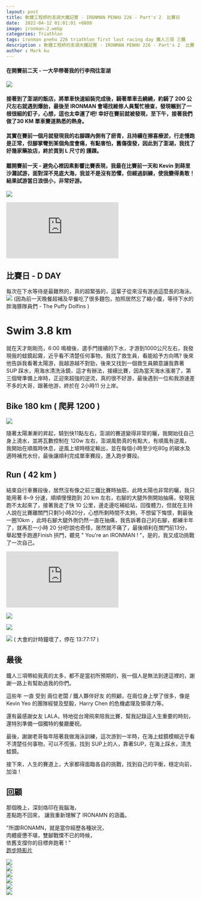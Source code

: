 ```yaml
---
layout: post
title: 軟體工程師的澎湖大鐵記實 - IRONMAN PENHU 226 - Part's 2  比賽日
date:  2022-04-12 01:01:01 +0800
image: ironman-2.webp
categories: Triathlon
tags: ironman pnehu 226 triathlon first last racing day 鐵人三項 三鐵
description : 軟體工程師的澎湖大鐵記實 - IRONMAN PENHU 226 - Part's 2  比賽日
author : Mark ku
---
```


#### 在開賽前二天 - 一大早帶著我的行李飛往澎湖
![](https://i.imgur.com/NZMyksM.jpg)

#### 接著到了澎湖的飯店，將單車快速組裝完成後，騎著單車去繞繞，約騎了 200 公尺左右就遇到爆胎，最後至 IRONMAN 會場找維修人員幫忙檢查，發現輾到了一根很細的釘子，心想，這也太幸運了吧! 幸好在賽前就被發現，至下午，接著我們做了30 KM 單車賽道熟悉的熱身。

#### 其實在賽前一個月就發現我的右腳踝內側有了瘀青，且持續在擦喜療淤，行走慢跑是正常，但腳掌彎到某個角度會痛，有點害怕，舊傷復發，因此到了澎湖，我找了好幾家藥妝店，終於買到 L 尺寸的 護踝。

#### 離開賽前一天 - 避免心裡因素影響比賽表現，我最在比賽前一天和 Kevin 到蒔里沙灘試游，面對深不見底大海，我並不是沒有恐懼，但經過訓練，使我變得勇敢！結果試游當日浪很小，非常好游。
![](https://i.imgur.com/K36z8rT.jpg)  
<div class="iframe-container">
    <iframe
        src="https://www.youtube.com/embed/bXOGkVU9wGs"
        frameborder="0"
        allow="accelerometer; autoplay; encrypted-media; gyroscope; picture-in-picture"
        allowfullscreen>
    </iframe>
</div>

## 比賽日 - D DAY 
每次在下水等待是最難熬的，真的超緊張的，這輩子從來沒有游過這麼長的海泳。
![](https://i.imgur.com/ZtoeHuq.jpg)
(因為前一天晚餐超補及早餐吃了很多麵包，拍照居然忘了縮小腹，等待下水的胖海豚隊員們 - The Puffy Dolfins )  

# Swim 3.8 km
就在天才剛剛亮，6:00 鳴槍後，選手門接續的下水，才游到1000公尺左右，我發現我的蛙鏡起霧，近乎看不清楚任何事物，我找了救生員，看能給予方向嗎? 後來他告訴我看著太陽游，我越游越不對勁，後來又找到一個救生員願意讓我靠著 SUP 踩水，用海水清洗泳鏡，這才有辦法，接續比賽，因為當天海水漲潮了，第三個彎準備上岸時，正迎來超強的逆流，真的很不好游，最後遇到一位和我游速差不多的大哥，跟著他游，終於在 2小時11 分上岸。

## Bike 180 km ( 爬昇 1200 )
![](https://i.imgur.com/ZCkd7wX.jpg)

隨著太陽漸漸的昇起，騎到快11點左右，澎湖的賽道變得非常的曬，我開始往自己身上澆水，並將瓦數控制在 120w 左右，澎湖風勢真的有點大，有順風有逆風，我開始在順風時休息，逆風上坡時穩定輸出，並在每個小時至少吃80g 的碳水及適時補充水份，最後讓順利完成單車賽段，進入跑步賽段。

## Run ( 42 km )
結束自行車賽段後，居然沒有像之前三鐵比賽時抽筋，此時太陽也非常的曬，我只能用著 8~9 分速，順順慢慢跑到 20 km 左右，右腳的大腿外側開始抽痛，發現我跑不太起來了，接著我走了快 10 公里，邊走邊吃補給站，回復體力，但就在主持人說在比賽離關門只剩1小時20分，心想所剩時間不太夠，不想留下悔恨，剩最後一圈10km ，此時右腳大腿外側仍然一直在抽痛，我告訴著自己的右腳，都練半年了，就再忍一小時 20 分吧!說也奇怪，居然就不痛了，最後順利在關門前13分，舉起雙手跑進Finish 拱門，聽見 " You're an IRONMAN ! "，是的，我又成功挑戰了一次自己。  

<div class="iframe-container">
    <iframe
        src="https://www.youtube.com/embed/QXxuNpwIk4I"
        frameborder="0"
        allow="accelerometer; autoplay; encrypted-media; gyroscope; picture-in-picture"
        allowfullscreen>
    </iframe>
</div>

![](https://i.imgur.com/RdLr1ri.jpg)

![](https://i.imgur.com/PR9SX6v.jpg)

![](https://i.imgur.com/3ax1GDj.jpg)
( 大會的計時鐘壞了，停在 13:77:17 )  

## 最後
鐵人三項帶給我真的太多，都不是當初所預期的，我一個人是無法到達這裡的，謝謝一路上有幫助過我的你們。

這些年 一直 受到 兩位老闆 / 鐵人夥伴好友 的照顧，在兩位身上學了很多，像是 Kevin Yeo 的團隊經營及堅毅，Harry Chen 的危機處理及領導力等。  

還有最感謝女友 LALA，特地從台灣飛來陪我比賽，幫我記錄這人生重要的時刻，還特別準備一個獨特的餐廳慶祝。  

最後，謝謝老哥每年陪著我做海泳訓練，這次游到一半時，在海上蛙鏡模糊近乎看不清楚任何事物，可以不慌張，找到 SUP上的人，靠著SUP，在海上踩水，清洗蛙鏡。  

接下來，人生的賽道上，大家都得面臨各自的挑戰，找到自己的平衡，穩定向前，加油！

## 回顧
那個晚上，深刻烙印在我腦海，  
差點跑不回來，
讓我重新理解了 IRONAMN 的涵義。  

"所謂IRONAMN，就是當你經歷各種狀況，  
肉體疲憊不堪，雙腳戰慄不已的時候，  
依舊支撐你的目標奔跑著 ! "    
[跑步時影片](https://youtube.com/shorts/lu5XPx0K6Vo)  
  
![](https://i.imgur.com/OAHBuPh.jpg)  
![](https://i.imgur.com/rWt5iME.jpg)  
![](https://i.imgur.com/20v2vwz.jpg)  
![](https://i.imgur.com/uZBh4fL.jpg)  
![](https://i.imgur.com/rJPmdSb.jpg)  
![](https://i.imgur.com/5YCuAjB.png)  
